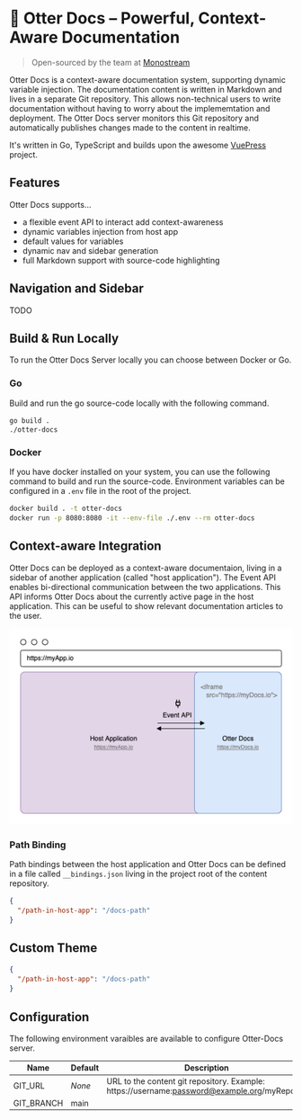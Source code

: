 # 🦦 Otter Docs – Powerful, Context-Aware Documentation

> Open-sourced by the team at [Monostream](https://monostream.com)

Otter Docs is a context-aware documentation system, supporting dynamic variable injection. The documentation content is written in Markdown and lives in a separate Git repository. This allows non-technical users to write documentation without having to worry about the implememtation and deployment. The Otter Docs server monitors this Git repository and automatically publishes changes made to the content in realtime. 

It's written in Go, TypeScript and builds upon the awesome [VuePress](https://github.com/vuejs/vuepress/) project.

## Features

Otter Docs supports…

* a flexible event API to interact add context-awareness
* dynamic variables injection from host app
* default values for variables
* dynamic nav and sidebar generation
* full Markdown support with source-code highlighting

## Navigation and Sidebar

TODO

## Build & Run Locally

To run the Otter Docs Server locally you can choose between Docker or Go. 

### Go

Build and run the go source-code locally with the following command.

```
go build .
./otter-docs
```

### Docker

If you have docker installed on your system, you can use the following command to build and run the source-code. Environment variables can be configured in a `.env` file in the root of the project.

```bash
docker build . -t otter-docs
docker run -p 8080:8080 -it --env-file ./.env --rm otter-docs
```

## Context-aware Integration

Otter Docs can be deployed as a context-aware documentaion, living in a sidebar of another application (called "host application"). The Event API enables bi-directional communication between the two applications. This API informs Otter Docs about the currently active page in the host application. This can be useful to show relevant documentation articles to the user.

![Otter Docs Integration](./integration.drawio.png)

### Path Binding

Path bindings between the host application and Otter Docs can be defined in a file called `__bindings.json` living in the project root of the content repository.

```json 
{
  "/path-in-host-app": "/docs-path"
}
```

## Custom Theme

```json 
{
  "/path-in-host-app": "/docs-path"
}
```


## Configuration

The following environment varaibles are available to configure Otter-Docs server.

| Name       | Default | Description                                                                                  | Required |
|------------|---------|----------------------------------------------------------------------------------------------|----------|
| GIT_URL    | _None_  | URL to the content git repository. Example: https://username:password@example.org/myRepo.git | Yes      |
| GIT_BRANCH | main    |                                                                                              | No       |

